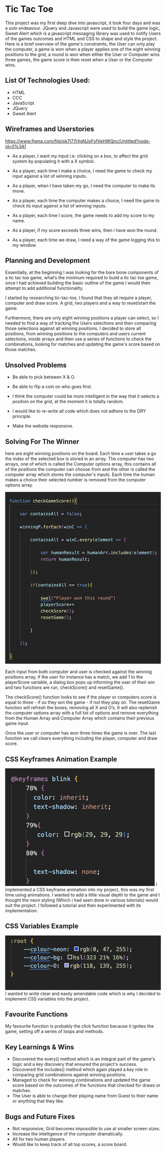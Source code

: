 # Tic Tac Toe

This project was my first deep dive into javascript, it took four days and was a solo endeavour. JQuery and Javascript were used to build the game logic, Sweet Alert which is a javascript messaging library was used to notify Users of the games outcomes and HTML and CSS to shape and style the project. Here is a brief overview of the game's constraints, the User can only play the computer, a game is won when a player applies one of the eight winning positions to the grid, a round is won when either the User or Computer wins three games, the game score is then reset when a User or the Computer wins.

## List Of Technologies Used:

* HTML
* CCC
* JavaScript
* JQuery
* Sweet Alert


## Wireframes and Userstories 

https://www.figma.com/file/pk7l77rXgNJoFsfVeHWQnc/Untitled?node-id=0%3A1


* As a player, I want my input i.e. clicking on a box, to affect the grid system by populating it with a X symbol.

* As a player, each time I make a choice, I need the game to check my input against a list of winning inputs.

* As a player, when I have taken my go, I need the computer to make its move.

* As a player, each time the computer makes a choice, I need the game to check its input against a list of winning inputs.

* As a player, each time I score, the game needs to add my score to my name.

* As a player, if my score exceeds three wins, then i have won the round.

* As a player, each time we draw, I need a way of the game logging this to my window.


## Planning and Development
Essentially, at the beginning I was looking for the bare bone components of a tic tac toe game, what’s the minimum required to build a tic tac toe game, once I had achieved building the basic outline of the game I would then attempt to add additional functionality.

I started by researching tic-tac-toe, I found that they all require a player, computer and draw score. A grid, two players and a way to reset/start the game. 

Furthermore, there are only eight winning positions a player can select, so I needed to find a way of tracking the Users selections and then comparing those selections against all winning positions. I decided to store all positions, from winning positions to the computers and users current selections, inside arrays and then use a series of functions to check the combinations, looking for matches and updating the game's score based on those matches.


## Unsolved Problems

* Be able to pick between X & O.

* Be able to flip a coin on who goes first.

* I think the computer could be more intelligent in the way that it selects a position on the grid, at the moment it is totally random.

* I would like to re-write all code which does not adhere to the DRY principle.

* Make the website responsive.


## Solving For The Winner

here are eight winning positions on the board. Each time a user takes a go the index of the selected box is stored in an array. The computer has two arrays, one of which is called the Computer options array, this contains all of the positions the computer can choose from and the other is called the computer array which stores the computer's inputs. Each time the human makes a choice their selected number is removed from the computer options array.

![Checking For User Winning Position](/game_logic.png)

Each input from both computer and user is checked against the winning positions array, if the user for instance has a match, we add 1 to the playerScore variable, a dialog box pops up informing the user of their win and two functions are run, checkScore() and resetGame().

The checkScore() function looks to see if the player or computers score is equal to three - if so they win the game - if not they play on. The resetGame function will refresh the boxes, removing all X and O’s. It will also replenish the computer options array with a full list of options and remove everything from the Human Array and Computer Array which contains their previous game input.

Once the user or computer has won three times the game is over. The last function we call clears everything including the player, computer and draw score.

## CSS Keyframes Animation Example
![CSS Keyframes Animation Example](/keyframe.png)
I implemented a CSS keyframe animation into my project, this was my first time using animations. I wanted to add a little visual depth to the game and I thought the neon styling (Which i had seen done in various tutorials) would suit the project. I followed a tutorial and then experimented with its implementation.



## CSS Variables Example
![CSS Variables Example](/css-vars.png)
I wanted to write clear and easily amendable code which is why I decided to implement CSS variables into the project.



## Favourite Functions

My favourite function is probably the click function because it ignites the game, setting off a series of loops and methods.

## Key Learnings & Wins

- Discovered the every() method which is an integral part of the game's logic and a key discovery that ensured the project's success.
- Discovered the includes() method which again played a key role in comparing grid combinations against winning positions.
- Managed to check for winning combinations and updated the game score based on the outcomes of the functions that checked for draws or matches.
- The User is able to change their playing name from Guest to their name or anything that they like.


## Bugs and Future Fixes

- Not responsive, Grid becomes impossible to use at smaller screen sizes.
- Increase the intelligence of the computer dramatically.
- All for two human players.
- Would like to keep track of all top scores, a score board.





